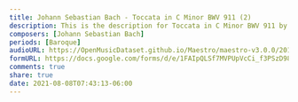 ```yaml
---
title: Johann Sebastian Bach - Toccata in C Minor BWV 911 (2)
description: This is the description for Toccata in C Minor BWV 911 by Johann Sebastian Bach
composers: [Johann Sebastian Bach]
periods: [Baroque]
audioURL: https://OpenMusicDataset.github.io/Maestro/maestro-v3.0.0/2014/MIDI-UNPROCESSED_19-20_R1_2014_MID--AUDIO_19_R1_2014_wav--1.midi
formURL: https://docs.google.com/forms/d/e/1FAIpQLSf7MVPUpVcCi_f3PSzD98m1BZ5sKGMLr0kvQtEOoZG8V9AWqg/viewform
comments: true
share: true
date: 2021-08-08T07:43:13-06:00
---
```


